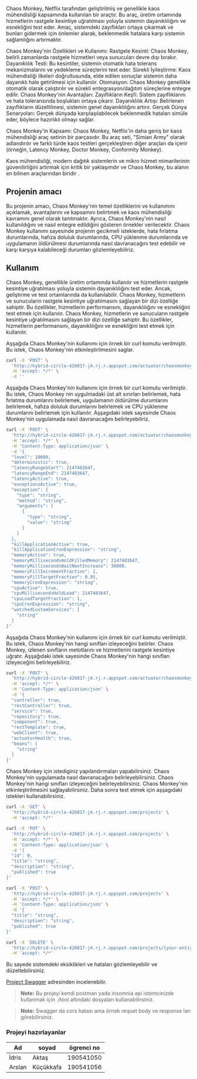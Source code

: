 Chaos Monkey, Netflix tarafından geliştirilmiş ve genellikle kaos mühendisliği kapsamında kullanılan bir araçtır. Bu araç, üretim ortamında hizmetlerin rastgele kesintiye uğratılması yoluyla sistemin dayanıklılığını ve esnekliğini test eder. Amaç, sistemdeki zayıflıkları ortaya çıkarmak ve bunları gidermek için önlemler alarak, beklenmedik hatalara karşı sistemin sağlamlığını artırmaktır.

Chaos Monkey'nin Özellikleri ve Kullanımı:
Rastgele Kesinti: Chaos Monkey, belirli zamanlarda rastgele hizmetleri veya sunucuları devre dışı bırakır.
Dayanıklılık Testi: Bu kesintiler, sistemin otomatik hata tolerans mekanizmalarını ve yedekleme süreçlerini test eder.
Sürekli İyileştirme: Kaos mühendisliği ilkeleri doğrultusunda, elde edilen sonuçlar sistemin daha dayanıklı hale getirilmesi için kullanılır.
Otomasyon: Chaos Monkey genellikle otomatik olarak çalıştırılır ve sürekli entegrasyon/dağıtım süreçlerine entegre edilir.
Chaos Monkey'nin Avantajları:
Zayıflıkların Keşfi: Sistem zayıflıklarını ve hata toleransında boşlukları ortaya çıkarır.
Dayanıklılık Artışı: Belirlenen zayıflıkların düzeltilmesi, sistemin genel dayanıklılığını artırır.
Gerçek Dünya Senaryoları: Gerçek dünyada karşılaşılabilecek beklenmedik hataları simüle eder, böylece hazırlıklı olmayı sağlar.

Chaos Monkey'in Kapsamı:
Chaos Monkey, Netflix'in daha geniş bir kaos mühendisliği araç setinin bir parçasıdır. Bu araç seti, "Simian Army" olarak adlandırılır ve farklı türde kaos testleri gerçekleştiren diğer araçları da içerir (örneğin, Latency Monkey, Doctor Monkey, Conformity Monkey).

Kaos mühendisliği, modern dağıtık sistemlerin ve mikro hizmet mimarilerinin güvenilirliğini artırmak için kritik bir yaklaşımdır ve Chaos Monkey, bu alanın en bilinen araçlarından biridir . 

## Projenin amacı
Bu projenin amacı, Chaos Monkey'nin temel özelliklerini ve kullanımını açıklamak, avantajlarını ve kapsamını belirtmek ve kaos mühendisliği kavramını genel olarak tanıtmaktır. Ayrıca, Chaos Monkey'nin nasıl kullanıldığını ve nasıl entegre edildiğini gösteren örnekler verilecektir.
Chaos Monkey kullanımı sayesinde projenin gecikmeli isteklerde, hata fırlatma durumlarında, hafıza doluluk durumlarında, CPU yüklenme durumlarında ve uygulamanın öldürülmesi durumlarında nasıl davranacağını test edebilir ve karşı karşıya kalabileceği durumları gözlemleyebiliriz.

## Kullanım

Chaos Monkey, genellikle üretim ortamında kullanılır ve hizmetlerin rastgele kesintiye uğratılması yoluyla sistemin dayanıklılığını test eder. Ancak, geliştirme ve test ortamlarında da kullanılabilir. Chaos Monkey, hizmetlerin ve sunucuların rastgele kesintiye uğratılmasını sağlayan bir dizi özelliğe sahiptir. Bu özellikler, hizmetlerin performansını, dayanıklılığını ve esnekliğini test etmek için kullanılır. Chaos Monkey, hizmetlerin ve sunucuların rastgele kesintiye uğratılmasını sağlayan bir dizi özelliğe sahiptir. Bu özellikler, hizmetlerin performansını, dayanıklılığını ve esnekliğini test etmek için kullanılır.

Aşşağıda Chaos Monkey'nin kullanımı için örnek bir curl komutu verilmiştir. Bu istek, Chaos Monkey'nin etkinleştirilmesini saglar.

```bash
curl -X 'POST' \
  'http://hybrid-circle-426017-j4.rj.r.appspot.com/actuator/chaosmonkey/enable' \
  -H 'accept: */*' \
  -d ''
```

Aşşağıda Chaos Monkey'nin kullanımı için örnek bir curl komutu verilmiştir. Bu istek, Chaos Monkey nin uygulmadaki üst alt sınırları belirlemek, hata fırlatma durumlarını belirlemek, uygulamanın öldürülme durumlarını belirlemek, hafıza doluluk durumlarını belirlemek ve CPU yüklenme durumlarını belirlemek için kullanılır. Aşşagıdaki istek sayesinde Chaos Monkey'nin uygulamada nasıl davranacağını belirleyebiliriz.

```bash
curl -X 'POST' \
  'http://hybrid-circle-426017-j4.rj.r.appspot.com/actuator/chaosmonkey/assaults' \
  -H 'accept: */*' \
  -H 'Content-Type: application/json' \
  -d '{
  "level": 10000,
  "deterministic": true,
  "latencyRangeStart": 2147483647,
  "latencyRangeEnd": 2147483647,
  "latencyActive": true,
  "exceptionsActive": true,
  "exception": {
    "type": "string",
    "method": "string",
    "arguments": [
      {
        "type": "string",
        "value": "string"
      }
    ]
  },
  "killApplicationActive": true,
  "killApplicationCronExpression": "string",
  "memoryActive": true,
  "memoryMillisecondsHoldFilledMemory": 2147483647,
  "memoryMillisecondsWaitNextIncrease": 30000,
  "memoryFillIncrementFraction": 1,
  "memoryFillTargetFraction": 0.95,
  "memoryCronExpression": "string",
  "cpuActive": true,
  "cpuMillisecondsHoldLoad": 2147483647,
  "cpuLoadTargetFraction": 1,
  "cpuCronExpression": "string",
  "watchedCustomServices": [
    "string"
  ]
}'
```

Aşşağıda Chaos Monkey'nin kullanımı için örnek bir curl komutu verilmiştir. Bu istek, Chaos Monkey'nin hangi sınıfları izleyeceğini belirler. Chaos Monkey, izlenen sınıfların metotlarını ve hizmetlerini rastgele kesintiye uğratır. Aşşağıdaki istek sayesinde Chaos Monkey'nin hangi sınıfları izleyeceğini belirleyebiliriz.
```bash
curl -X 'POST' \
  'http://hybrid-circle-426017-j4.rj.r.appspot.com/actuator/chaosmonkey/watchers' \
  -H 'accept: */*' \
  -H 'Content-Type: application/json' \
  -d '{
  "controller": true,
  "restController": true,
  "service": true,
  "repository": true,
  "component": true,
  "restTemplate": true,
  "webClient": true,
  "actuatorHealth": true,
  "beans": [
    "string"
  ]
}'
```

Chaos Monkey için istediginiz yapılandırmaları yapabilirsiniz. Chaos Monkey'nin uygulamada nasıl davranacağını belirleyebilirsiniz. Chaos Monkey'nin hangi sınıfları izleyeceğini belirleyebilirsiniz. Chaos Monkey'nin etkinleştirilmesini sağlayabilirsiniz. Daha sonra test etmek için aşşagıdaki istekleri kullanabilirsiniz.

```bash
curl -X 'GET' \
  'http://hybrid-circle-426017-j4.rj.r.appspot.com/projects' \
  -H 'accept: */*'
```

```bash
curl -X 'PUT' \
  'http://hybrid-circle-426017-j4.rj.r.appspot.com/projects' \
  -H 'accept: */*' \
  -H 'Content-Type: application/json' \
  -d '{
  "id": 0,
  "title": "string",
  "description": "string",
  "published": true
}'
```

```bash
curl -X 'POST' \
  'http://hybrid-circle-426017-j4.rj.r.appspot.com/projects' \
  -H 'accept: */*' \
  -H 'Content-Type: application/json' \
  -d '{
  "title": "string",
  "description": "string",
  "published": true
}'
```

```bash
curl -X 'DELETE' \
  'http://hybrid-circle-426017-j4.rj.r.appspot.com/projects/{your-entiy-id}' \
  -H 'accept: */*'
```

Bu sayede sistemdeki eksiklikleri ve hataları gözlemleyebilir ve düzeltebilirsiniz.

[Project Swagger](https://hybrid-circle-426017-j4.rj.r.appspot.com//swagger-ui/index.html) adresinden incelenebilir.

> **Note:** Bu projeyi kendi postman yada insomnia api istemcinizde kullanmak için ./tool altındaki dosyaları kullanabilirsiniz.

> **Note:** Swagger da cors hatası ama örnek requet body ve response ları görebilirsiniz. 


### Projeyi hazırlayanlar

| Ad     | soyad     | ögrenci no |
|--------|-----------|------------|
| İdris  | Aktaş     | 190541050  |
| Arslan | Küçükkafa | 190541056  |

